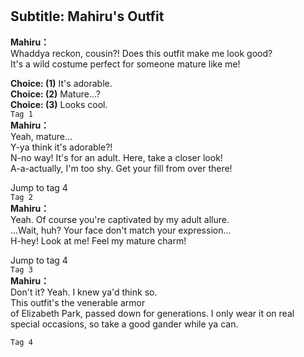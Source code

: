 # 

  
## Subtitle: Mahiru's Outfit
  
**Mahiru：**  
Whaddya reckon, cousin?! Does this outfit make me look good?  
It's a wild costume perfect for someone mature like me!  
  
**Choice: (1)**  It's adorable.  
**Choice: (2)**  Mature...?  
**Choice: (3)**  Looks cool.  
`Tag 1`  
**Mahiru：**  
Yeah, mature...  
Y-ya think it's adorable?!  
N-no way! It's for an adult. Here, take a closer look!  
A-a-actually, I'm too shy. Get your fill from over there!  
  
Jump to tag 4  
`Tag 2`  
**Mahiru：**  
Yeah. Of course you're captivated by my adult allure.  
...Wait, huh? Your face don't match your expression...  
H-hey! Look at me! Feel my mature charm!  
  
Jump to tag 4  
`Tag 3`  
**Mahiru：**  
Don't it? Yeah. I knew ya'd think so.  
This outfit's the venerable armor  
of Elizabeth Park, passed down for generations. I only wear it on real  
special occasions, so take a good gander while ya can.  
  
`Tag 4`  
